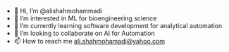- 👋 Hi, I’m @alishahmohammadi
- 👀 I’m interested in ML for bioengineering science
- 🌱 I’m currently learning software development for analytical automation
- 💞️ I’m looking to collaborate on AI for Automation
- 📫 How to reach me ali.shahmohamadi@yahoo.com

<!---
alishahmohammadi/alishahmohammadi is a ✨ special ✨ repository because its `README.md` (this file) appears on your GitHub profile.
You can click the Preview link to take a look at your changes.
--->
